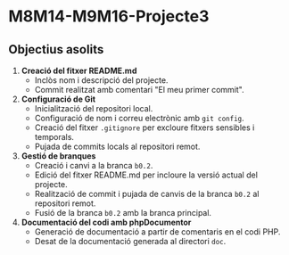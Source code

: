 # M8M14-M9M16-Projecte3
## Objectius asolits
1. **Creació del fitxer README.md**
   - Inclòs nom i descripció del projecte.
   - Commit realitzat amb comentari "El meu primer commit".
2. **Configuració de Git**
   - Inicialització del repositori local.
   - Configuració de nom i correu electrònic amb `git config`.
   - Creació del fitxer `.gitignore` per excloure fitxers sensibles i temporals.
   - Pujada de commits locals al repositori remot.
3. **Gestió de branques**
   - Creació i canvi a la branca `b0.2`.
   - Edició del fitxer README.md per incloure la versió actual del projecte.
   - Realització de commit i pujada de canvis de la branca `b0.2` al repositori remot.
   - Fusió de la branca `b0.2` amb la branca principal.
4. **Documentació del codi amb phpDocumentor**
   - Generació de documentació a partir de comentaris en el codi PHP.
   - Desat de la documentació generada al directori `doc`.
